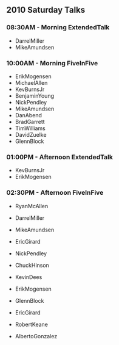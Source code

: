 ## 2010 Saturday Talks ##
### 08:30AM - Morning ExtendedTalk ###
  * DarrelMiller
  * MikeAmundsen

### 10:00AM - Morning FiveInFive ###
  * ErikMogensen
  * MichaelAllen
  * KevBurnsJr
  * BenjaminYoung
  * NickPendley
  * MikeAmundsen
  * DanAbend
  * BradGarrett
  * TimWilliams
  * DavidZuelke
  * GlennBlock

### 01:00PM - Afternoon ExtendedTalk ###
  * KevBurnsJr
  * ErikMogensen

### 02:30PM - Afternoon FiveInFive ###
  * RyanMcAllen
  * DarrelMiller
  * MikeAmundsen
  * EricGirard
  * NickPendley
  * ChuckHinson
  * KevinDees
  * ErikMogensen
  * GlennBlock
  * EricGirard

  * RobertKeane
  * AlbertoGonzalez